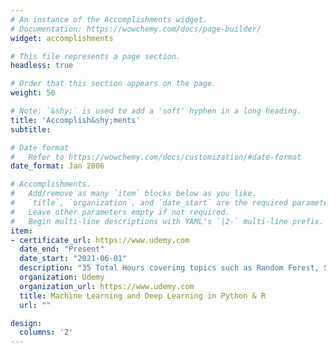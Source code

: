 ```yaml
---
# An instance of the Accomplishments widget.
# Documentation: https://wowchemy.com/docs/page-builder/
widget: accomplishments

# This file represents a page section.
headless: true

# Order that this section appears on the page.
weight: 50

# Note: `&shy;` is used to add a 'soft' hyphen in a long heading.
title: 'Accomplish&shy;ments'
subtitle:

# Date format
#   Refer to https://wowchemy.com/docs/customization/#date-format
date_format: Jan 2006

# Accomplishments.
#   Add/remove as many `item` blocks below as you like.
#   `title`, `organization`, and `date_start` are the required parameters.
#   Leave other parameters empty if not required.
#   Begin multi-line descriptions with YAML's `|2-` multi-line prefix.
item:
- certificate_url: https://www.udemy.com
  date_end: "Present"
  date_start: "2021-06-01"
  description: "35 Total Hours covering topics such as Random Forest, SVM, Neural Networks, CNN, and Time Series using both Python & R."
  organization: Udemy
  organization_url: https://www.udemy.com
  title: Machine Learning and Deep Learning in Python & R
  url: ""

design:
  columns: '2' 
---
```

